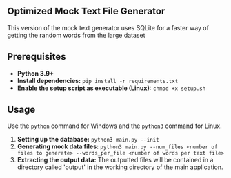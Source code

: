 ## Optimized Mock Text File Generator

This version of the mock text generator uses SQLite for a faster way of getting the random words from the large dataset

## Prerequisites
- **Python 3.9+**
- **Install dependencies:** `pip install -r requirements.txt`
- **Enable the setup script as executable (Linux):** `chmod +x setup.sh`

## Usage

Use the `python` command for Windows and the `python3` command for Linux.

1. **Setting up the database:** `python3 main.py --init`
2. **Generating mock data files:** `python3 main.py --num_files <number of files to generate> --words_per_file <number of words per text file>`
3. **Extracting the output data:** The outputted files will be contained in a directory called 'output' in the working directory of the main application.
